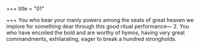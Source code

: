 +++
title = "01"

+++
You who bear your manly powers among the seats of great heaven we implore for something dear through this good ritual performance— 2. You who have encoiled the bold and are worthy of hymns, having very  great commandments, exhilarating,
eager to break a hundred strongholds.